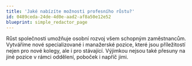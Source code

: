 ```yaml
---
title: 'Jaké nabízíte možnosti profesního růstu?'
id: 0489ceda-24de-4d0e-aad2-af8a50e12e52
blueprint: simple_redactor_page
---
```

<p>
	Růst společnosti umožňuje osobní rozvoj všem schopným zaměstnancům. 
Vytváříme nové specializované i manažerské pozice, které jsou 
příležitostí nejen pro nové kolegy, ale i pro stávající. Výjimkou nejsou
 také přesuny na jiné pozice v rámci oddělení, poboček i napříč jimi.
</p>